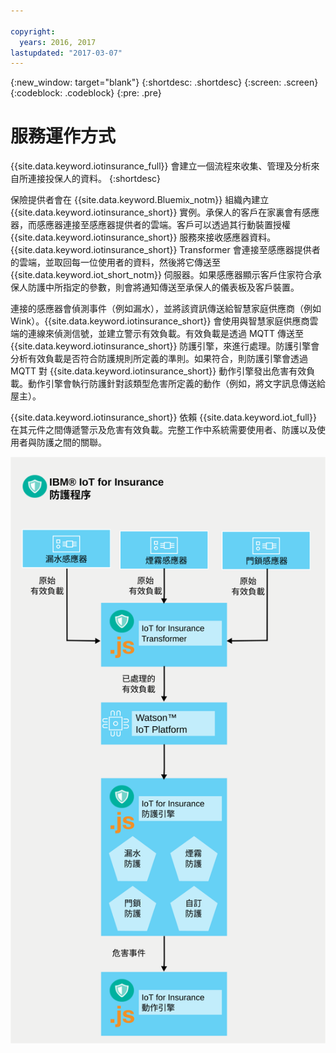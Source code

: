 ```yaml
---

copyright:
  years: 2016, 2017
lastupdated: "2017-03-07"
---
```


<!-- Common attributes used in the template are defined as follows: -->
{:new_window: target="blank"}
{:shortdesc: .shortdesc}
{:screen: .screen}
{:codeblock: .codeblock}
{:pre: .pre}



# 服務運作方式
{{site.data.keyword.iotinsurance_full}} 會建立一個流程來收集、管理及分析來自所連接投保人的資料。
{:shortdesc}

保險提供者會在 {{site.data.keyword.Bluemix_notm}} 組織內建立 {{site.data.keyword.iotinsurance_short}} 實例。承保人的客戶在家裏會有感應器，而感應器連接至感應器提供者的雲端。客戶可以透過其行動裝置授權 {{site.data.keyword.iotinsurance_short}} 服務來接收感應器資料。{{site.data.keyword.iotinsurance_short}} Transformer 會連接至感應器提供者的雲端，並取回每一位使用者的資料，然後將它傳送至 {{site.data.keyword.iot_short_notm}} 伺服器。如果感應器顯示客戶住家符合承保人防護中所指定的參數，則會將通知傳送至承保人的儀表板及客戶裝置。

連接的感應器會偵測事件（例如漏水），並將該資訊傳送給智慧家庭供應商（例如 Wink）。{{site.data.keyword.iotinsurance_short}} 會使用與智慧家庭供應商雲端的連線來偵測信號，並建立警示有效負載。有效負載是透過 MQTT 傳送至 {{site.data.keyword.iotinsurance_short}} 防護引擎，來進行處理。防護引擎會分析有效負載是否符合防護規則所定義的準則。如果符合，則防護引擎會透過 MQTT 對 {{site.data.keyword.iotinsurance_short}} 動作引擎發出危害有效負載。動作引擎會執行防護針對該類型危害所定義的動作（例如，將文字訊息傳送給屋主）。

{{site.data.keyword.iotinsurance_short}} 依賴 {{site.data.keyword.iot_full}} 在其元件之間傳遞警示及危害有效負載。完整工作中系統需要使用者、防護以及使用者與防護之間的關聯。

![{{site.data.keyword.iotinsurance_short}} 處理程序。主題本文會說明本圖。](images/IoT4I_process.svg "{{site.data.keyword.iotinsurance_short}} 處理程序")
